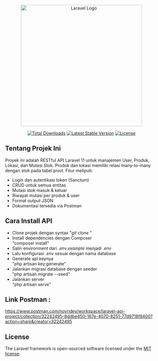 <p align="center"><a href="https://laravel.com" target="_blank"><img src="https://raw.githubusercontent.com/laravel/art/master/logo-lockup/5%20SVG/2%20CMYK/1%20Full%20Color/laravel-logolockup-cmyk-red.svg" width="400" alt="Laravel Logo"></a></p>

<p align="center">
<a href="https://packagist.org/packages/laravel/framework"><img src="https://img.shields.io/packagist/dt/laravel/framework" alt="Total Downloads"></a>
<a href="https://packagist.org/packages/laravel/framework"><img src="https://img.shields.io/packagist/v/laravel/framework" alt="Latest Stable Version"></a>
<a href="https://packagist.org/packages/laravel/framework"><img src="https://img.shields.io/packagist/l/laravel/framework" alt="License"></a>
</p>

## <b> Tentang Projek Ini </b><br>
Proyek ini adalah RESTful API Laravel 11 untuk manajemen User, Produk, Lokasi, dan Mutasi Stok. Produk dan lokasi memiliki relasi many-to-many dengan stok pada tabel pivot. Fitur meliputi:<br>
- Login dan autentikasi token (Sanctum)<br>
- CRUD untuk semua entitas<br>
- Mutasi stok masuk & keluar<br>
- Riwayat mutasi per produk & user<br>
- Format output JSON<br>
- Dokumentasi tersedia via Postman<br>

## <b> Cara Install API </b><br>
- Clone projek dengan syntax "<i>git clone <url-repo></i>"<br>
- Install dependencies dengan Composer<br>
  "composer install"<br>
- Salin environment dari <i>.env.example</i> menjadi <i>.env</i><br>
- Lalu konfigurasi <i>.env</i> sesuai dengan nama database<br>
- Generate apl keynya<br>
  "php artisan key:generate"<br>
- Jalankan migrasi database dengan seeder<br>
  "php artisan migrate --seed"<br>
- Jalankan server<br>
  "php artisan serve"<br>

## <b>Link Postman :</b><br>
https://www.postman.com/novridev/workspace/laravel-api-project/collection/32242495-8ddbe450-167e-4070-8251-77d9718f8400?action=share&creator=32242495

## License

The Laravel framework is open-sourced software licensed under the [MIT license](https://opensource.org/licenses/MIT).
